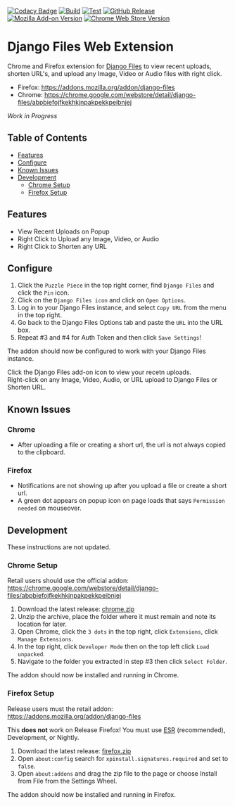 [![Codacy Badge](https://app.codacy.com/project/badge/Grade/7842944ada6b4c7ebb4f9dc83ed6a654)](https://app.codacy.com/gh/django-files/web-extension/dashboard?utm_source=gh&utm_medium=referral&utm_content=&utm_campaign=Badge_grade)
[![Build](https://github.com/django-files/web-extension/actions/workflows/build.yaml/badge.svg)](https://github.com/django-files/web-extension/actions/workflows/build.yaml)
[![Test](https://github.com/django-files/web-extension/actions/workflows/test.yaml/badge.svg)](https://github.com/django-files/web-extension/actions/workflows/test.yaml)
[![GitHub Release](https://img.shields.io/github/v/release/django-files/web-extension)](https://github.com/django-files/web-extension/releases/latest)
[![Mozilla Add-on Version](https://img.shields.io/amo/v/django-files?label=firefox&logo=firefox)](https://addons.mozilla.org/addon/django-files)
[![Chrome Web Store Version](https://img.shields.io/chrome-web-store/v/abpbiefojfkekhkjnpakpekkpeibnjej?label=chrome&logo=googlechrome)](https://chrome.google.com/webstore/detail/django-files/abpbiefojfkekhkjnpakpekkpeibnjej)
# Django Files Web Extension

Chrome and Firefox extension for [Django Files](https://github.com/django-files/django-files) 
to view recent uploads, shorten URL's, and upload any Image, Video or Audio files with right click.

*   Firefox: https://addons.mozilla.org/addon/django-files
*   Chrome: https://chrome.google.com/webstore/detail/django-files/abpbiefojfkekhkjnpakpekkpeibnjej

_Work in Progress_

## Table of Contents

*   [Features](#features)
*   [Configure](#configure)
*   [Known Issues](#known-issues)
*   [Development](#development)
    -   [Chrome Setup](#chrome-setup)
    -   [Firefox Setup](#firefox-setup)

## Features

*   View Recent Uploads on Popup
*   Right Click to Upload any Image, Video, or Audio
*   Right Click to Shorten any URL

## Configure

1.  Click the `Puzzle Piece` in the top right corner, find `Django Files` and click the `Pin` icon.
1.  Click on the `Django Files icon` and click on `Open Options`.
1.  Log in to your Django Files instance, and select `Copy URL` from the menu in the top right.
1.  Go back to the Django Files Options tab and paste the `URL` into the URL box.
1.  Repeat #3 and #4 for Auth Token and then click `Save Settings`!

The addon should now be configured to work with your Django Files instance.

Click the Django Files add-on icon to view your recetn uploads.  
Right-click on any Image, Video, Audio, or URL upload to Django Files or Shorten URL.  

## Known Issues

### Chrome

*   After uploading a file or creating a short url, the url is not always copied to the clipboard.

### Firefox

*   Notifications are not showing up after you upload a file or create a short url.
*   A green dot appears on popup icon on page loads that says `Permission needed` on mouseover.

## Development

These instructions are not updated.

### Chrome Setup

Retail users should use the official addon: https://chrome.google.com/webstore/detail/django-files/abpbiefojfkekhkjnpakpekkpeibnjej

1.  Download the latest release: [chrome.zip](https://github.com/django-files/web-extension/releases/latest/download/chrome.crx)
1.  Unzip the archive, place the folder where it must remain and note its location for later.
1.  Open Chrome, click the `3 dots` in the top right, click `Extensions`, click `Manage Extensions`.
1.  In the top right, click `Developer Mode` then on the top left click `Load unpacked`.
1.  Navigate to the folder you extracted in step #3 then click `Select Folder`.

The addon should now be installed and running in Chrome.

### Firefox Setup

Release users must the retail addon: https://addons.mozilla.org/addon/django-files

This **does not** work on Release Firefox! 
You must use [ESR](https://www.mozilla.org/en-CA/firefox/all/#product-desktop-esr) 
(recommended), Development, or Nightly.

1.  Download the latest release: [firefox.zip](https://github.com/django-files/web-extension/releases/latest/download/firefox.xpi)
1.  Open `about:config` search for `xpinstall.signatures.required` and set to `false`.
1.  Open `about:addons` and drag the zip file to the page or choose Install from File from the Settings Wheel.

The addon should now be installed and running in Firefox.
